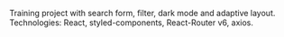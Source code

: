 Training project with search form, filter, dark mode and adaptive layout.
Technologies: React, styled-components, React-Router v6, axios.

